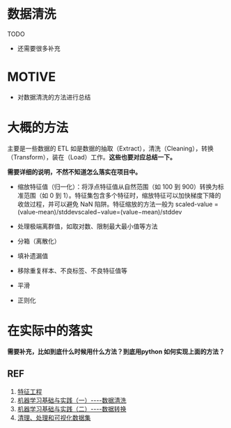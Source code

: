 # 数据清洗



TODO

* 还需要很多补充


# MOTIVE

* 对数据清洗的方法进行总结





# 大概的方法


主要是一些数据的 ETL 如是数据的抽取（Extract），清洗（Cleaning），转换（Transform），装在（Load）工作。**这些也要对应总结一下。**

**需要详细的说明，不然不知道怎么落实在项目中。**




  * 缩放特征值（归一化）：将浮点特征值从自然范围（如 100 到 900）转换为标准范围（如 0 到 1）。特征集包含多个特征时，缩放特征可以加快梯度下降的收敛过程，并可以避免 NaN 陷阱。特征缩放的方法一般为 scaled-value = (value-mean)/stddevscaled−value=(value−mean)/stddev


  * 处理极端离群值，如取对数、限制最大最小值等方法


  * 分箱（离散化）


  * 填补遗漏值


  * 移除重复样本、不良标签、不良特征值等


  * 平滑


  * 正则化




# 在实际中的落实


**需要补充，比如到底什么时候用什么方法？到底用python 如何实现上面的方法？**




## REF


1. [特征工程](https://feisky.xyz/machine-learning/basic/feature-engineering.html)
2. [机器学习基础与实践（一）----数据清洗](http://www.cnblogs.com/charlotte77/p/5606926.html)
3. [机器学习基础与实践（二）----数据转换](http://www.cnblogs.com/charlotte77/p/5622325.html)
4. [清理、处理和可视化数据集](https://www.ibm.com/developerworks/cn/analytics/library/ba-cleanse-process-visualize-data-set-1/)
